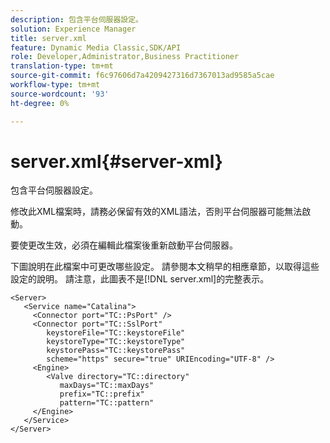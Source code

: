 ```yaml
---
description: 包含平台伺服器設定。
solution: Experience Manager
title: server.xml
feature: Dynamic Media Classic,SDK/API
role: Developer,Administrator,Business Practitioner
translation-type: tm+mt
source-git-commit: f6c97606d7a4209427316d7367013ad9585a5cae
workflow-type: tm+mt
source-wordcount: '93'
ht-degree: 0%

---
```



# server.xml{#server-xml}

包含平台伺服器設定。

修改此XML檔案時，請務必保留有效的XML語法，否則平台伺服器可能無法啟動。

要使更改生效，必須在編輯此檔案後重新啟動平台伺服器。

下圖說明在此檔案中可更改哪些設定。 請參閱本文稍早的相應章節，以取得這些設定的說明。 請注意，此圖表不是[!DNL server.xml]的完整表示。

```
<Server>
   <Service name="Catalina">
     <Connector port="TC::PsPort" />
     <Connector port="TC::SslPort"
        keystoreFile="TC::keystoreFile"
        keystoreType="TC::keystoreType"
        keystorePass="TC::keystorePass" 
        scheme="https" secure="true" URIEncoding="UTF-8" />
     <Engine>
        <Valve directory="TC::directory" 
           maxDays="TC::maxDays" 
           prefix="TC::prefix" 
           pattern="TC::pattern" 
     </Engine>  
   </Service>
</Server>
```


